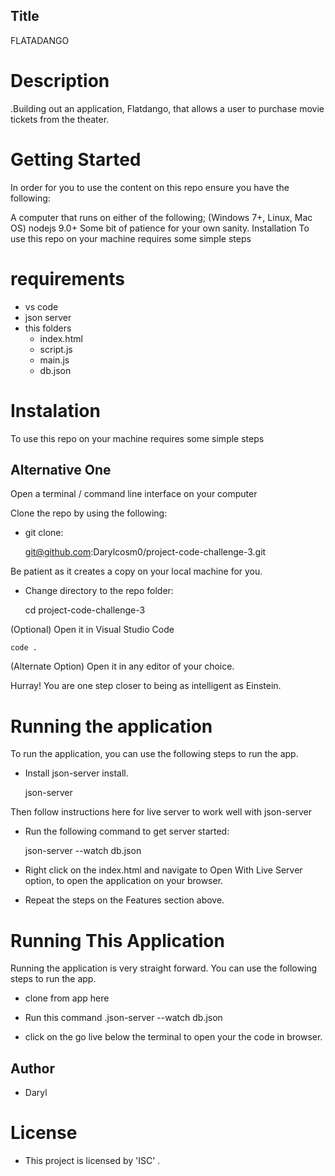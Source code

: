 ## Title
 FLATADANGO

 # Description
  .Building out an
application, Flatdango, that allows a user to purchase movie tickets from the
theater.
# Getting Started
In order for you to use the content on this repo ensure you have the following:

A computer that runs on either of the following; (Windows 7+, Linux, Mac OS) nodejs 9.0+ Some bit of patience for your own sanity. Installation To use this repo on your machine requires some simple steps


# requirements
- vs code
- json server
- this folders
  - index.html
  - script.js
  - main.js
  - db.json
# Instalation
To use this repo on your machine requires some simple steps

## Alternative One
Open a terminal / command line interface on your computer

Clone the repo by using the following:

- git clone:
  
    git@github.com:Darylcosm0/project-code-challenge-3.git

Be patient as it creates a copy on your local machine for you.
- Change directory to the repo folder: 

    cd project-code-challenge-3

(Optional) Open it in Visual Studio Code

    code .

(Alternate Option) Open it in any editor of your choice.

Hurray! You are one step closer to being as intelligent as Einstein.

# Running the application
To run the application, you can use the following steps to run the app.
- Install json-server ​install.

    json-server​

Then follow instructions here for live server to work well with json-server​
- Run the following command to get server started: 

    ​json-server --watch db.json

- Right click on the index.html and navigate to Open With Live Server option, to open the application on your browser.

- Repeat the steps on the Features section above.

# Running This Application
Running the application is very straight forward. You can use the following steps to run the app.

- clone from app here

- Run this command .json-server --watch db.json

- click on the go live below the terminal to open your the code in browser.

## Author
- Daryl

# License
- This project is licensed by 'ISC'
    .



